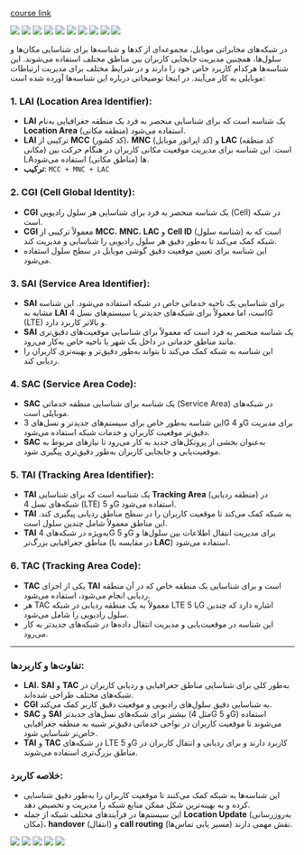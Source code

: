 [course link](https://youtu.be/osCB35AMwJc?si=61inEQqvnCrMFSeW)

![](./1.jpg)
![](./2.jpg)
![](./gsm.png)
![](./2g-3g-overview.png)
![](./2g-radio.png)
![](./3g-radio.png)
![](./3.jpg)
![](./4.jpg)
![](./5.jpg)
![](./6.jpg)

در شبکه‌های مخابراتی موبایل، مجموعه‌ای از کدها و شناسه‌ها برای شناسایی مکان‌ها و سلول‌ها، همچنین مدیریت جابجایی کاربران بین مناطق مختلف استفاده می‌شوند. این شناسه‌ها هرکدام کاربرد خاص خود را دارند و در شرایط مختلف برای مدیریت ارتباطات موبایلی به کار می‌آیند. در اینجا توضیحاتی درباره این شناسه‌ها آورده شده است:

### 1. **LAI (Location Area Identifier)**:
- **LAI** یک شناسه است که برای شناسایی منحصر به فرد یک منطقه جغرافیایی به‌نام **Location Area** (منطقه مکانی) استفاده می‌شود.
- **LAI** ترکیبی از **MCC** (کد کشور)، **MNC** (کد اپراتور موبایل) و **LAC** (کد منطقه مکانی) است. این شناسه برای مدیریت موقعیت مکانی کاربران در هنگام حرکت بین LA‌ها (مناطق مکانی) استفاده می‌شود.
- **ترکیب**: `MCC + MNC + LAC`

### 2. **CGI (Cell Global Identity)**:
- **CGI** یک شناسه منحصر به فرد برای شناسایی هر سلول رادیویی (Cell) در شبکه است.
- **CGI** معمولاً ترکیبی از **MCC**، **MNC**، **LAC** و **Cell ID** (شناسه سلول) است که به شبکه کمک می‌کند تا به‌طور دقیق هر سلول رادیویی را شناسایی و مدیریت کند.
- این شناسه برای تعیین موقعیت دقیق گوشی موبایل در سطح سلول استفاده می‌شود.

### 3. **SAI (Service Area Identifier)**:
- **SAI** برای شناسایی یک ناحیه خدماتی خاص در شبکه استفاده می‌شود. این شناسه مشابه به **LAI** است، اما معمولاً برای شبکه‌های جدیدتر یا سیستم‌های نسل 4G (LTE) و بالاتر کاربرد دارد.
- **SAI** یک شناسه منحصر به فرد است که معمولاً برای شناسایی موقعیت‌های دقیق‌تری مانند مناطق خدماتی در داخل یک شهر یا ناحیه خاص به‌کار می‌رود.
- این شناسه به شبکه کمک می‌کند تا بتواند به‌طور دقیق‌تر و بهینه‌تری کاربران را ردیابی کند.

### 4. **SAC (Service Area Code)**:
- **SAC** یک شناسه برای شناسایی منطقه خدماتی (Service Area) در شبکه‌های موبایلی است.
- این شناسه به‌طور خاص برای سیستم‌های جدیدتر و نسل‌های 3G و 4G برای مدیریت دقیق‌تر موقعیت کاربران و خدمات شبکه استفاده می‌شود.
- **SAC** به‌عنوان بخشی از پروتکل‌های جدید به کار می‌رود تا نیازهای مربوط به موقعیت‌یابی و جابجایی کاربران به‌طور دقیق‌تری پیگیری شود.

### 5. **TAI (Tracking Area Identifier)**:
- **TAI** یک شناسه است که برای شناسایی **Tracking Area** (منطقه ردیابی) در شبکه‌های نسل 4 (LTE) و 5G استفاده می‌شود.
- **TAI** به شبکه کمک می‌کند تا موقعیت کاربران را در سطح مناطق ردیابی پیگیری کند. این مناطق معمولاً شامل چندین سلول است.
- **TAI** به‌ویژه در شبکه‌های 4G و 5G برای مدیریت انتقال اطلاعات بین سلول‌ها و مناطق جغرافیایی بزرگ‌تر (در مقایسه با **LAC**) استفاده می‌شود.

### 6. **TAC (Tracking Area Code)**:
- **TAC** یکی از اجزای **TAI** است و برای شناسایی یک منطقه خاص که در آن منطقه ردیابی انجام می‌شود، استفاده می‌شود.
- هر TAC معمولاً به یک منطقه ردیابی در شبکه LTE یا 5G اشاره دارد که چندین سلول رادیویی را شامل می‌شود.
- این شناسه در موقعیت‌یابی و مدیریت انتقال داده‌ها در شبکه‌های جدیدتر به کار می‌رود.

---

### تفاوت‌ها و کاربردها:
- **LAI**، **SAI** و **TAC** به‌طور کلی برای شناسایی مناطق جغرافیایی و ردیابی کاربران در شبکه‌های مختلف طراحی شده‌اند.
- **CGI** به شناسایی دقیق سلول‌های رادیویی و موقعیت دقیق کاربر کمک می‌کند.
- **SAC** و **SAI** بیشتر برای شبکه‌های نسل‌های جدیدتر (مثل 4G و 5G) استفاده می‌شوند تا موقعیت کاربران در نواحی خدماتی دقیق‌تر شبیه به منطقه جغرافیایی خاص‌تر شناسایی شود.
- **TAI** و **TAC** در شبکه‌های LTE و 5G کاربرد دارند و برای ردیابی و انتقال کاربران در مناطق بزرگ‌تری استفاده می‌شوند.

### خلاصه کاربرد:
- این شناسه‌ها به شبکه کمک می‌کنند تا موقعیت کاربران را به‌طور دقیق شناسایی کرده و به بهینه‌ترین شکل ممکن منابع شبکه را مدیریت و تخصیص دهد.
- این سیستم‌ها در فرآیندهای مختلف شبکه از جمله **Location Update** (به‌روزرسانی مکان)، **handover** (انتقال) و **call routing** (مسیر یابی تماس‌ها) نقش مهمی دارند.

![](./7.jpg)
![](./8.jpg)
![](./9.jpg)
![](./10.jpg)
![](./11.jpg)

